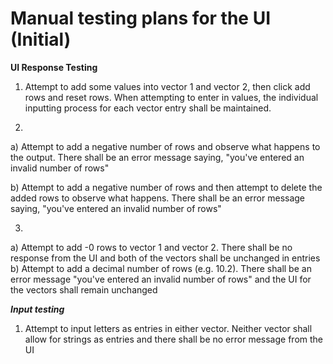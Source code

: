 # **Manual testing plans for the UI (Initial)**

**UI Response Testing**

1. Attempt to add some values into vector 1 and vector 2, then click add rows and reset rows. When attempting to enter in values, the individual inputting process for each vector entry shall be maintained. 

2. 

a) Attempt to add a negative number of rows and observe what happens to the output. There shall be an error message  saying, "you've entered an invalid number of rows"

b) Attempt to add a negative number of rows and then attempt to delete the added rows to observe what happens. There shall be an error message saying, "you've entered an invalid number of rows"

3.
  a) Attempt to add -0 rows to vector 1 and vector 2. There shall be no response from the UI and both of the vectors shall be unchanged in entries
  b) Attempt to add a decimal number of rows (e.g. 10.2). There shall be an error message "you've entered an invalid number of rows" and the UI for the vectors shall remain unchanged

***Input testing***

1. Attempt to input letters as entries in either vector. Neither vector shall allow for strings as entries and there shall be no error message from the UI

